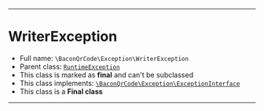***

# WriterException

* Full name: `\BaconQrCode\Exception\WriterException`
* Parent class: [`RuntimeException`](../../RuntimeException.md)
* This class is marked as **final** and can't be subclassed
* This class implements:
  [`\BaconQrCode\Exception\ExceptionInterface`](./ExceptionInterface.md)
* This class is a **Final class**

***


